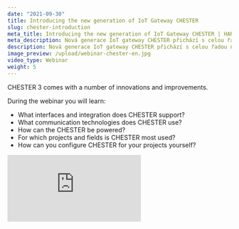 ```yaml
---
date: "2021-09-30"
title: Introducing the new generation of IoT Gateway CHESTER
slug: chester-introduction
meta_title: Introducing the new generation of IoT Gateway CHESTER | HARDWARIO Academy
meta_description: Nová generace IoT gateway CHESTER přichází s celou řadou našlapaných novinek a vylepšení.
description: Nová generace IoT gateway CHESTER přichází s celou řadou našlapaných novinek a vylepšení.
image_preview: /upload/webinar-chester-en.jpg
video_type: Webinar
weight: 5
---
```


CHESTER 3 comes with a number of innovations and improvements.

During the webinar you will learn:
- What interfaces and integration does CHESTER support?
- What communication technologies does CHESTER use?
- How can the CHESTER be powered?
- For which projects and fields is CHESTER most used?
- How can you configure CHESTER for your projects yourself?


<div class = "video-container">
<iframe src="https://www.youtube-nocookie.com/embed/V2-KLAAvCT0?modestbranding=1&amp;showinfo=0&amp;rel=0&amp;html5=1&amp;widgetid=2" frameborder="0" allow="accelerometer; autoplay; encrypted-media; gyroscope; picture-in-picture" allowfullscreen></iframe>
</div>